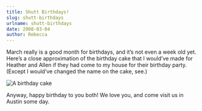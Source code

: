 ```yaml
---
title: Shutt Birthdays!
slug: shutt-birthdays
urlname: shutt-birthdays
date: 2008-03-04
author: Rebecca
---
```

March really is a good month for birthdays, and it&#x02bc;s not even a week old
yet. Here&#x02bc;s a close approximation of the birthday cake that I
would&#x02bc;ve made for Heather and Allen if they had come to my house for
their birthday party. (Except I would&#x02bc;ve changed the name on the cake,
see.)

<img src="{static}/images/2008-03-04-cake.jpg" alt="A birthday cake" class="img-fluid" />

Anyway, happy birthday to you both! We love you, and come visit us in Austin
some day.
